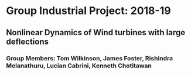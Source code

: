 
# Group Industrial Project: 2018-19  
## Nonlinear Dynamics of Wind turbines with large deflections  
### Group Members: Tom Wilkinson, James Foster, Rishindra Melanathuru, Lucian Cabrini, Kenneth Chotitawan
